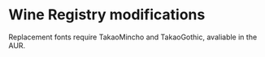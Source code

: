 # Wine Registry modifications

Replacement fonts require TakaoMincho and TakaoGothic, avaliable in the AUR.
